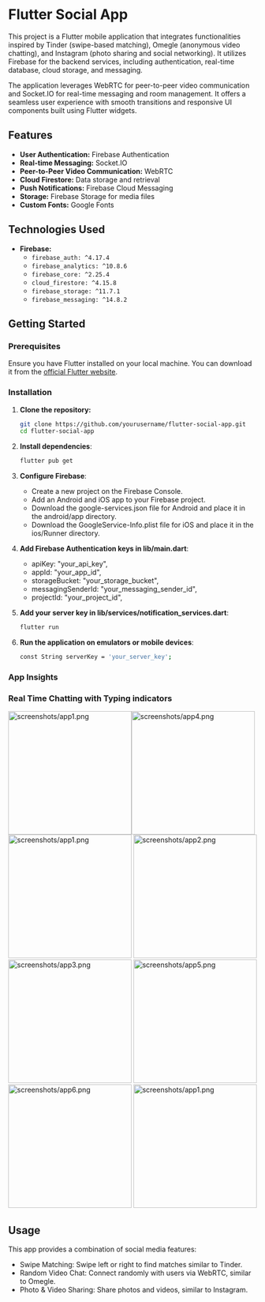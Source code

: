 # Flutter Social App

This project is a Flutter mobile application that integrates functionalities inspired by Tinder (swipe-based matching), Omegle (anonymous video chatting), and Instagram (photo sharing and social networking). It utilizes Firebase for the backend services, including authentication, real-time database, cloud storage, and messaging.

The application leverages WebRTC for peer-to-peer video communication and Socket.IO for real-time messaging and room management. It offers a seamless user experience with smooth transitions and responsive UI components built using Flutter widgets.


## Features

- **User Authentication:** Firebase Authentication
- **Real-time Messaging:** Socket.IO
- **Peer-to-Peer Video Communication:** WebRTC
- **Cloud Firestore:** Data storage and retrieval
- **Push Notifications:** Firebase Cloud Messaging
- **Storage:** Firebase Storage for media files
- **Custom Fonts:** Google Fonts

## Technologies Used

- **Firebase:**
  - `firebase_auth: ^4.17.4`
  - `firebase_analytics: ^10.8.6`
  - `firebase_core: ^2.25.4`
  - `cloud_firestore: ^4.15.8`
  - `firebase_storage: ^11.7.1`
  - `firebase_messaging: ^14.8.2`

## Getting Started

### Prerequisites

Ensure you have Flutter installed on your local machine. You can download it from the [official Flutter website](https://flutter.dev/docs/get-started/install).

### Installation

1. **Clone the repository:**

   ```bash
   git clone https://github.com/yourusername/flutter-social-app.git
   cd flutter-social-app
   ```
2. **Install dependencies**:
    ```bash
    flutter pub get
    ```

3. **Configure Firebase**:
    - Create a new project on the Firebase Console.
    - Add an Android and iOS app to your Firebase project.
    - Download the google-services.json file for Android and place it in the android/app directory.
    - Download the GoogleService-Info.plist file for iOS and place it in the ios/Runner directory.


4. **Add Firebase Authentication keys in lib/main.dart**:
    - apiKey: "your_api_key",
    - appId: "your_app_id",
    - storageBucket: "your_storage_bucket",
    - messagingSenderId: "your_messaging_sender_id",
    - projectId: "your_project_id",



5. **Add your server key in lib/services/notification_services.dart**:
    ```bash
    flutter run
    ```
6. **Run the application on emulators or mobile devices**:
    ```bash
    const String serverKey = 'your_server_key';
    ```

### App Insights
### Real Time Chatting with Typing indicators 
<img width="250" alt="screenshots/app1.png" src="screenshots/app8.jpg"><img width="250" alt="screenshots/app4.png" src="screenshots/app4.jpg"><img width="250" alt="screenshots/app1.png" src="screenshots/app1.jpg"> <img width="250" alt="screenshots/app2.png" src="screenshots/app2.jpg"> <img width="250" alt="screenshots/app3.png" src="screenshots/app3.jpg">  <img width="250" alt="screenshots/app5.png" src="screenshots/app5.jpg"> <img width="250" alt="screenshots/app6.png" src="screenshots/app6.jpg"> <img width="250" alt="screenshots/app1.png" src="screenshots/app7.jpg"> 
## Usage
  This app provides a combination of social media features:
    
  - Swipe Matching: Swipe left or right to find matches similar to Tinder.
  - Random Video Chat: Connect randomly with users via WebRTC, similar to Omegle.
  - Photo & Video Sharing: Share photos and videos, similar to Instagram.
